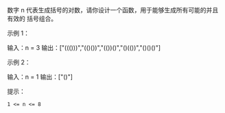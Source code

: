 数字 n 代表生成括号的对数，请你设计一个函数，用于能够生成所有可能的并且 有效的 括号组合。



示例 1：

输入：n = 3
输出：["((()))","(()())","(())()","()(())","()()()"]

示例 2：

输入：n = 1
输出：["()"]



提示：

    1 <= n <= 8
